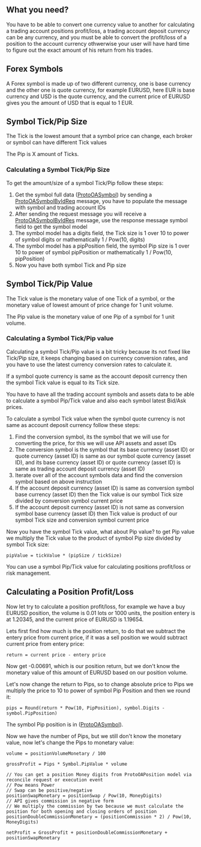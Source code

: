 ## What you need?

You have to be able to convert one currency value to another for calculating a trading account positions profit/loss, a trading account deposit currency can be any currency, and you must be able to convert the profit/loss of a position to the account currency othwerwise your user will have hard time to figure out the exact amount of his return from his trades.

## Forex Symbols

A Forex symbol is made up of two different currency, one is base currency and the other one is quote currency, for example EURUSD, here EUR is base currency and USD is the quote currency, and the current price of EURUSD gives you the amount of USD that is equal to 1 EUR.

## Symbol Tick/Pip Size

The Tick is the lowest amount that a symbol price can change, each broker or symbol can have different Tick values

The Pip is X amount of Ticks.

### Calculating a Symbol Tick/Pip Size

To get the amount/size of a symbol Tick/Pip follow these steps:

 1. Get the symbol full data ([ProtoOASymbol](../models/#protooasymbol)) by sending a [ProtoOASymbolByIdReq](../messages/#protooasymbolbyidreq) message, you have to populate the message with symbol and trading account IDs
 2. After sending the request message you will receive a [ProtoOASymbolByIdRes](../messages/#protooasymbolbyidres) message, use the response message symbol field to get the symbol model
 3. The symbol model has a digits field, the Tick size is 1 over 10 to power of symbol digits or mathematically 1 / Pow(10, digits)
 4. The symbol model has a pipPosition field, the symbol Pip size is 1 over 10 to power of symbol pipPosition or mathematically 1 / Pow(10, pipPosition)
 5. Now you have both symbol Tick and Pip size

## Symbol Tick/Pip Value

The Tick value is the monetary value of one Tick of a symbol, or the monetary value of lowest amount of price change for 1 unit volume.

The Pip value is the monetary value of one Pip of a symbol for 1 unit volume.

### Calculating a Symbol Tick/Pip value

Calculating a symbol Tick/Pip value is a bit tricky because its not fixed like Tick/Pip size, it keeps changing based on currency conversion rates, and you have to use the latest currency conversion rates to calculate it.

If a symbol quote currency is same as the account deposit currency then the symbol Tick value is equal to its Tick size.

You have to have all the trading account symbols and assets data to be able to calculate a symbol Pip/Tick value and also each symbol latest Bid/Ask prices.

To calculate a symbol Tick value when the symbol quote currency is not same as account deposit currency follow these steps:

 1. Find the conversion symbol, its the symbol that we will use for converting the price, for this we will use API assets and asset IDs
 2. The conversion symbol is the symbol that its base currency (asset ID) or quote currency (asset ID) is same as our symbol quote currency (asset ID), and its base currency (asset ID) or quote currency (asset ID) is same as trading account deposit currency (asset ID)
 3. Iterate over all of the account symbols data and find the conversion symbol based on above instruction
 4. If the account deposit currency (asset ID) is same as conversion symbol base currency (asset ID) then the Tick value is our symbol Tick size divided by conversion symbol current price
 5. If the account deposit currency (asset ID) is not same as conversion symbol base currency (asset ID) then Tick value is product of our symbol Tick size and conversion symbol current price

Now you have the symbol Tick value, what about Pip value? to get Pip value we multiply the Tick value to the product of symbol Pip size divided by symbol Tick size:

```
pipValue = tickValue * (pipSize / tickSize)
```

You can use a symbol Pip/Tick value for calculating positions profit/loss or risk management.

## Calculating a Position Profit/Loss

Now let try to calculate a position profit/loss, for example we have a buy EURUSD position, the volume is 0.01 lots or 1000 units, the position entery is at 1.20345, and the current price of EURUSD is 1.19654.

Lets first find how much is the position return, to do that we subtract the entery price from current price, if it was a sell position we would subtract current price from entery price:

```
return = current price - entery price
```

Now get -0.00691, which is our position return, but we don't know the monetary value of this amount of EURUSD based on our position volume.

Let's now change the return to Pips, so to change absolute price to Pips we multiply the price to 10 to power of symbol Pip Position and then we round it:

```
pips = Round(return * Pow(10, PipPosition), symbol.Digits - symbol.PipPosition)
```

The symbol Pip position is in ([ProtoOASymbol](../models/#protooasymbol)).

Now we have the number of Pips, but we still don't know the monetary value, now let's change the Pips to monetary value:

```
volume = positionVolumeMonetary / 100

grossProfit = Pips * Symbol.PipValue * volume

// You can get a position Money digits from ProtoOAPosition model via reconcile request or execution event
// Pow means Power
// Swap can be positive/negative
positionSwapMonetary = positionSwap / Pow(10, MoneyDigits)
// API gives commission in negative form
// We multiply the commission by two because we must calculate the position for both opening and closing orders of position
positionDoubleCommissionMonetary = (positionCommission * 2) / Pow(10, MoneyDigits)

netProfit = GrossProfit + positionDoubleCommissionMonetary + positionSwapMonetary
```

